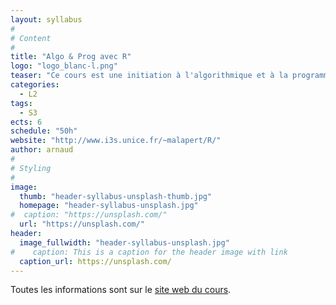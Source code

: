 ```yaml
---
layout: syllabus
#
# Content
#
title: "Algo & Prog avec R"
logo: "logo_blanc-l.png"
teaser: "Ce cours est une initiation à l'algorithmique et à la programmation dans le langage R pour portail Sciences et Technologies."
categories:
  - L2
tags:
  - S3
ects: 6
schedule: "50h"
website: "http://www.i3s.unice.fr/~malapert/R/"
author: arnaud
#
# Styling
#
image:
  thumb: "header-syllabus-unsplash-thumb.jpg"
  homepage: "header-syllabus-unsplash.jpg"
#  caption: "https://unsplash.com/"
  url: "https://unsplash.com/"
header:
  image_fullwidth: "header-syllabus-unsplash.jpg"
#    caption: This is a caption for the header image with link
  caption_url: https://unsplash.com/
---
```


Toutes les informations sont sur le [site web du cours](http://www.i3s.unice.fr/~malapert/R/).

